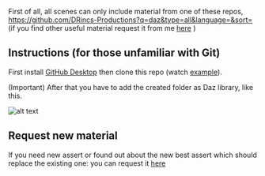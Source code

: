 First of all, all scenes can only include material from one of these repos, https://github.com/DRincs-Productions?q=daz&type=all&language=&sort= (if you find other useful material request it from me [here](Request-new-material) )



## Instructions (for those unfamiliar with Git)

First install [GitHub Desktop](https://desktop.github.com/) then clone this repo (watch [example](https://docs.github.com/en/desktop/contributing-and-collaborating-using-github-desktop/adding-and-cloning-repositories/cloning-a-repository-from-github-to-github-desktop)).


(Important) After that you have to add the created folder as Daz library, like this.

![alt text](https://github.com/DonRP/BBS-3D/blob/master/images/2021-06-052.webp "Daz")



## Request new material
If you need new assert or found out about the new best assert which should replace the existing one: you can request it [here](https://github.com/DonRP/ABFD-assert-posing/issues/new/choose)

